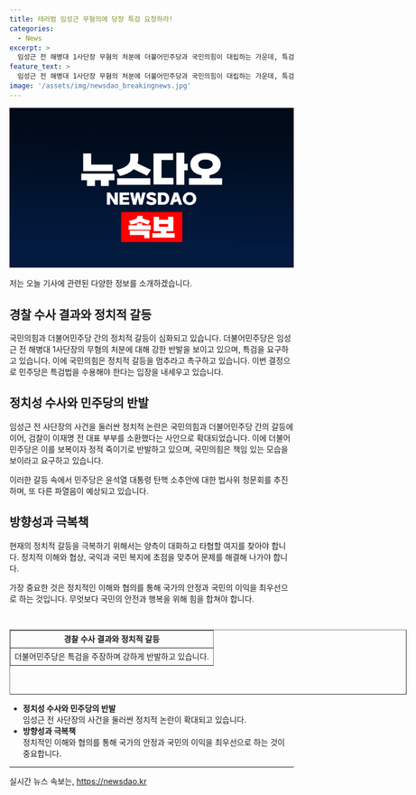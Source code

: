 ```yaml
---
title: 테러범 임성근 무혐의에 당장 특검 요청하라!
categories:
  - News
excerpt: >
  임성근 전 해병대 1사단장 무혐의 처분에 더불어민주당과 국민의힘이 대립하는 가운데, 특검법을 주장하는 더불어민주당과 정쟁을 멈추라고 촉구하는 국민의힘이 마주선다. 민주당은 경찰의 결정을 납득할 수 없다며 강한 반발을 피우고, 국민의힘은 정쟁을 멈추라고 주장한다. 검찰의 이재명 전 대표 부부 소환과 관련하여 공방도 이어지고 있으며, 윤석열 대통령 탄핵소추안에 대한 국민 청원에 대한 여야의 대립도 예상된다.
feature_text: >
  임성근 전 해병대 1사단장 무혐의 처분에 더불어민주당과 국민의힘이 대립하는 가운데, 특검법을 주장하는 더불어민주당과 정쟁을 멈추라고 촉구하는 국민의힘이 마주선다. 민주당은 경찰의 결정을 납득할 수 없다며 강한 반발을 피우고, 국민의힘은 정쟁을 멈추라고 주장한다. 검찰의 이재명 전 대표 부부 소환과 관련하여 공방도 이어지고 있으며, 윤석열 대통령 탄핵소추안에 대한 국민 청원에 대한 여야의 대립도 예상된다.
image: '/assets/img/newsdao_breakingnews.jpg'
---
```


<p><img src="/assets/img/newsdao_breakingnews.jpg" alt="bookingtag 속보" /></p>

<p>저는 오늘 기사에 관련된 다양한 정보를 소개하겠습니다.</p>

<h2 data-ke-size="size26">경찰 수사 결과와 정치적 갈등</h2>

<p>국민의힘과 더불어민주당 간의 정치적 갈등이 심화되고 있습니다. 더불어민주당은 임성근 전 해병대 1사단장의 무혐의 처분에 대해 강한 반발을 보이고 있으며, 특검을 요구하고 있습니다. 이에 국민의힘은 정치적 갈등을 멈추라고 촉구하고 있습니다. 이번 결정으로 민주당은 특검법을 수용해야 한다는 입장을 내세우고 있습니다.</p>

<h2 data-ke-size="size26">정치성 수사와 민주당의 반발</h2>

<p>임성근 전 사단장의 사건을 둘러싼 정치적 논란은 국민의힘과 더불어민주당 간의 갈등에 이어, 검찰이 이재명 전 대표 부부를 소환했다는 사안으로 확대되었습니다. 이에 더불어민주당은 이를 보복이자 정적 죽이기로 반발하고 있으며, 국민의힘은 책임 있는 모습을 보이라고 요구하고 있습니다.</p>

<p>이러한 갈등 속에서 민주당은 윤석열 대통령 탄핵 소추안에 대한 법사위 청문회를 추진하며, 또 다른 파열음이 예상되고 있습니다.</p>

<h2 data-ke-size="size26">방향성과 극복책</h2>

<p>현재의 정치적 갈등을 극복하기 위해서는 양측이 대화하고 타협할 여지를 찾아야 합니다. 정치적 이해와 협상, 국익과 국민 복지에 초점을 맞추어 문제를 해결해 나가야 합니다.</p>

<p>가장 중요한 것은 정치적인 이해와 협의를 통해 국가의 안정과 국민의 이익을 최우선으로 하는 것입니다. 무엇보다 국민의 안전과 행복을 위해 힘을 합쳐야 합니다.</p>

<p data-ke-size="size16">&nbsp;</p>

<table style="width: 704px; height: 115px;" border="1">
<tbody>
<tr>
<td style="width: 100%; text-align: center; height: 25px;" colspan="1" rowspan="1"><b>경찰 수사 결과와 정치적 갈등</b></td>
</tr>
<tr>
<td style="width: 100%; text-align: center; height: 25px;" colspan="1" rowspan="1">더불어민주당은 특검을 주장하며 강하게 반발하고 있습니다.</td>
</tr>
</tbody>
</table>

<ul>
<li><b>정치성 수사와 민주당의 반발</b><br>임성근 전 사단장의 사건을 둘러싼 정치적 논란이 확대되고 있습니다.</li>
<li><b>방향성과 극복책</b><br>정치적인 이해와 협의를 통해 국가의 안정과 국민의 이익을 최우선으로 하는 것이 중요합니다.</li>
</ul>

<hr>
실시간 뉴스 속보는, <a href="https://newsdao.kr" rel="dofollow">https://newsdao.kr</a>


